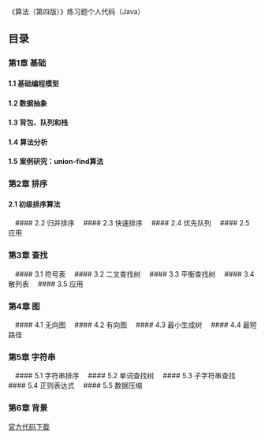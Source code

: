 
《算法（第四版）》练习题个人代码（Java）

## 目录
### 第1章 基础
 #### 1.1 基础编程模型
 #### 1.2 数据抽象
 #### 1.3 背包、队列和栈
 #### 1.4 算法分析
 #### 1.5 案例研究：union-find算法

### 第2章 排序
 #### 2.1 初级排序算法
 #### 2.2 归并排序
 #### 2.3 快速排序
 #### 2.4 优先队列
 #### 2.5 应用

### 第3章 查找
 #### 3.1 符号表
 #### 3.2 二叉查找树
 #### 3.3 平衡查找树
 #### 3.4 散列表
 #### 3.5 应用

### 第4章 图
 #### 4.1 无向图
 #### 4.2 有向图
 #### 4.3 最小生成树
 #### 4.4 最短路径

### 第5章 字符串
 #### 5.1 字符串排序
 #### 5.2 单词查找树
 #### 5.3 子字符串查找
 #### 5.4 正则表达式
 #### 5.5 数据压缩

### 第6章 背景

[官方代码下载](http://algs4.cs.princeton.edu/code/algs4.jar)
